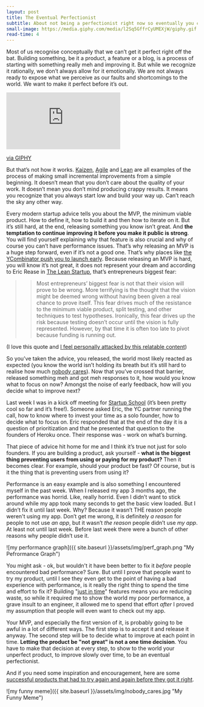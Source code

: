 ```yaml
---
layout: post
title: The Eventual Perfectionist
subtitle: About not being a perfectionist right now so eventually you can create something amazing
small-image: https://media.giphy.com/media/l2Sq5GffrCyUMEXjW/giphy.gif
read-time: 4
---
```


Most of us recognise conceptually that we can’t get it perfect right off the bat. Building something, be it a product, a feature or a blog, is a process of starting with something really meh and improving it. But while we recognize it rationally, we don’t always allow for it emotionally. We are not always ready to expose what we perceive as our faults and shortcomings to the world. We want to make it perfect before it’s out.

<iframe src="https://giphy.com/embed/l2Sq5GffrCyUMEXjW" class="post-image post-gif" frameBorder="0" allowFullScreen></iframe><p><a href="https://giphy.com/gifs/arg-l2Sq5GffrCyUMEXjW">via GIPHY</a></p>

But that’s not how it works. <a href="https://en.wikipedia.org/wiki/Kaizen" target="_blank">Kaizen</a>, <a href="https://en.wikipedia.org/wiki/Agile_software_development" target="_blank">Agile</a> and <a href="https://en.wikipedia.org/wiki/Lean_startup" target="_blank">Lean</a> are all examples of the process of making small incremental improvements from a simple beginning. It doesn’t mean that you don’t care about the quality of your work. It doesn’t mean you don’t mind producing crappy results. It means you recognize that you always start low and build your way up. Can’t reach the sky any other way.

Every modern startup advice tells you about the MVP, the minimum viable product. How to define it, how to build it and then how to iterate on it. But it’s still hard, at the end, releasing something you know isn’t great. And **the temptation to continue improving it before you make it public is strong**. You will find yourself explaining why that feature is also crucial and why of course you can’t have performance issues. That’s why releasing an MVP is a huge step forward, even if it’s not a good one. That’s why places like <a href="https://www.ycombinator.com/library/4D-yc-s-essential-startup-advice" target="_blank">the YCombinator push you to launch early</a>. Because releasing an MVP is hard, you will know it’s not great, it does not represent your dream and according to Eric Rease in <a href="https://www.goodreads.com/notes/11500159-the-lean-startup/102586081-tamar?ref=abp" target="_blank">The Lean Startup</a>, that’s entrepreneurs biggest fear:

>> Most entrepreneurs’ biggest fear is not that their vision will prove to be wrong. More terrifying is the thought that the vision might be deemed wrong without having been given a real chance to prove itself. This fear drives much of the resistance to the minimum viable product, split testing, and other techniques to test hypotheses. Ironically, this fear drives up the risk because testing doesn’t occur until the vision is fully represented. However, by that time it is often too late to pivot because funding is running out.

(I love this quote and <a href="https://www.facebook.com/groups/sadpuppers420/" target="_blank">I feel personally attacked by this relatable content</a>)

So you’ve taken the advice, you released, the world most likely reacted as expected (you know the world isn’t holding its breath but it’s still hard to realise how much <a href="#nobody_cares">nobody cares</a>). Now that you’ve crossed that barrier, released something meh and got meh responses to it, how would you know what to focus on now? Amongst the noise of early feedback, how will you decide what to improve next?

Last week I was in a kick off meeting for <a href="https://www.startupschool.org/" target="_blank">Startup School</a> (it’s been pretty cool so far and it’s free!). Someone asked Eric, the YC partner running the call, how to know where to invest your time as a solo founder, how to decide what to focus on. Eric responded that at the end of the day it is a question of prioritization and that he presented that question to the founders of Heroku once. Their response was - work on what’s burning.

That piece of advice hit home for me and I think it’s true not just for solo founders. If you are building a product, ask yourself - **what is the biggest thing preventing users from using or paying for my product?** Then it becomes clear. For example, should your product be fast? Of course, but is it the thing that is preventing users from using it?

Performance is an easy example and is also something I encountered myself in the past week. When I released my app 3 months ago, the performance was horrid. Like, really horrid. Even I didn’t want to stick around while my app took many seconds to get the basic view loaded. But I didn’t fix it until last week. Why? Because it wasn’t THE reason people weren't using my app. Don’t get me wrong, it is definitely *a reason* for people to not use *an app*, but it wasn’t *the reason* people didn’t use *my app*. At least not until last week. Before last week there were a bunch of other reasons why people didn’t use it.

![my performance graph]({{ site.baseurl }}/assets/img/perf_graph.png "My Pefrormance Graph")

You might ask - ok, but wouldn't it have been better to fix it *before* people encountered bad performance? Sure. But until I prove that people want to try my product, until I see they even get to the point of having a bad experience with performance, is it really the right thing to spend the time and effort to fix it? Building "<a href="https://kanbanize.com/lean-management/pull/just-in-time-production" target="_blank">just in time</a>" features means you are reducing waste, so while it required me to show the world my poor performance, a grave insult to an engineer, it allowed me to spend that effort *after* I proved my assumption that people will even want to check out my app.

Your MVP, and especially the first version of it, is probably going to be awful in a lot of different ways. The first step is to accept it and release it anyway. The second step will be to decide what to improve at each point in time. **Letting the product be "not great" is not a one time decision**. You have to make that decision at every step, to show to the world your unperfect product, to improve slowly over time, to be an eventual perfectionist.

And if you need some inspiration and encouragement, here are some <a href="https://www.forbes.com/sites/sujanpatel/2015/01/16/8-successful-products-that-only-exist-because-of-failure/#22c2d3941c8c" target="_blank">successful products that had to try again and again before they got it right</a>.

<span id="nobody_cares">![my funny meme]({{ site.baseurl }}/assets/img/nobody_cares.jpg "My Funny Meme")</span>
